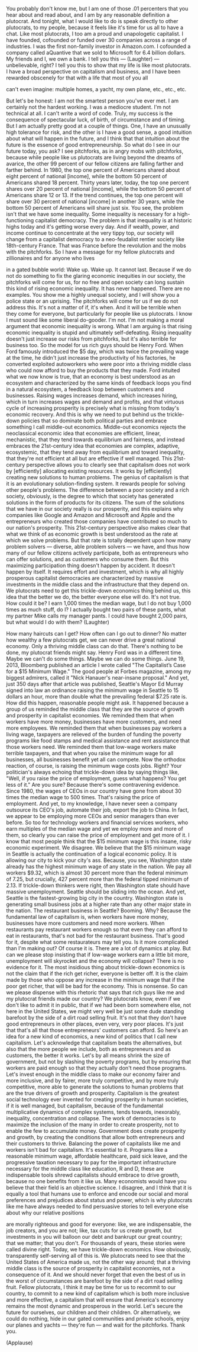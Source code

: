 
You probably don&#39;t know me,
but I am one of those .01 percenters
that you hear about and read about,
and I am by any reasonable definition a plutocrat.
And tonight, what I would like to do is speak directly
to other plutocrats, to my people,
because it feels like it&#39;s time for us all
to have a chat.
Like most plutocrats, I too am a proud
and unapologetic capitalist.
I have founded, cofounded or funded
over 30 companies across a range of industries.
I was the first non-family investor in Amazon.com.
I cofounded a company called aQuantive
that we sold to Microsoft for 6.4 billion dollars.
My friends and I, we own a bank.
I tell you this — 
(Laughter)
 —
unbelievable, right?
I tell you this to show
that my life is like most plutocrats.
I have a broad perspective on capitalism
and business,
and I have been rewarded obscenely for that
with a life that most of you all

can&#39;t even imagine:
multiple homes, a yacht, my own plane,
etc., etc., etc.

But let&#39;s be honest: I am not the
smartest person you&#39;ve ever met.
I am certainly not the hardest working.
I was a mediocre student.
I&#39;m not technical at all.
I can&#39;t write a word of code.
Truly, my success is the consequence
of spectacular luck,
of birth, of circumstance and of timing.
But I am actually pretty good at a couple of things.
One, I have an unusually high tolerance for risk,
and the other is I have a good sense,
a good intuition about what will happen in the future,
and I think that that intuition about the future
is the essence of good entrepreneurship.
So what do I see in our future today,
you ask?
I see pitchforks,
as in angry mobs with pitchforks,
because while people like us plutocrats
are living beyond the dreams of avarice,
the other 99 percent of our fellow citizens
are falling farther and farther behind.
In 1980, the top one percent of Americans
shared about eight percent of national [income],
while the bottom 50 percent of Americans
shared 18 percent.
Thirty years later, today, the top one percent
shares over 20 percent of national [income],
while the bottom 50 percent of Americans
share 12 or 13.
If the trend continues,
the top one percent will share
over 30 percent of national [income]
in another 30 years,
while the bottom 50 percent of Americans
will share just six.
You see, the problem isn&#39;t that we have
some inequality.
Some inequality is necessary
for a high-functioning capitalist democracy.
The problem is that inequality
is at historic highs today
and it&#39;s getting worse every day.
And if wealth, power, and income
continue to concentrate
at the very tippy top,
our society will change
from a capitalist democracy
to a neo-feudalist rentier society
like 18th-century France.
That was France
before the revolution
and the mobs with the pitchforks.
So I have a message for my fellow plutocrats
and zillionaires
and for anyone who lives

in a gated bubble world:
Wake up.
Wake up. It cannot last.
Because if we do not do something
to fix the glaring economic inequities in our society,
the pitchforks will come for us,
for no free and open society can long sustain
this kind of rising economic inequality.
It has never happened. There are no examples.
You show me a highly unequal society,
and I will show you a police state
or an uprising.
The pitchforks will come for us
if we do not address this.
It&#39;s not a matter of if, it&#39;s when.
And it will be terrible when they come
for everyone,
but particularly for people like us plutocrats.
I know I must sound like some liberal do-gooder.
I&#39;m not. I&#39;m not making a moral argument
that economic inequality is wrong.
What I am arguing is that rising economic inequality
is stupid and ultimately self-defeating.
Rising inequality doesn&#39;t just increase our risks
from pitchforks,
but it&#39;s also terrible for business too.
So the model for us rich guys should be Henry Ford.
When Ford famously introduced the $5 day,
which was twice the prevailing wage at the time,
he didn&#39;t just increase the productivity
of his factories,
he converted exploited autoworkers who were poor
into a thriving middle class who could now afford
to buy the products that they made.
Ford intuited what we now know is true,
that an economy is best understood as an ecosystem
and characterized by the same kinds
of feedback loops you find
in a natural ecosystem,
a feedback loop between customers and businesses.
Raising wages increases demand,
which increases hiring,
which in turn increases wages
and demand and profits,
and that virtuous cycle of increasing prosperity
is precisely what is missing
from today&#39;s economic recovery.
And this is why we need to put behind us
the trickle-down policies that so dominate
both political parties
and embrace something I call middle-out economics.
Middle-out economics rejects
the neoclassical economic idea
that economies are efficient, linear, mechanistic,
that they tend towards equilibrium and fairness,
and instead embraces the 21st-century idea
that economies are complex, adaptive,
ecosystemic,
that they tend away from
equilibrium and toward inequality,
that they&#39;re not efficient at all
but are effective if well managed.
This 21st-century perspective
allows you to clearly see that capitalism
does not work by [efficiently] allocating
existing resources.
It works by [efficiently] creating new solutions
to human problems.
The genius of capitalism
is that it is an evolutionary solution-finding system.
It rewards people for solving
other people&#39;s problems.
The difference between a poor society
and a rich society, obviously,
is the degree to which that society
has generated solutions in the form
of products for its citizens.
The sum of the solutions
that we have in our society
really is our prosperity, and this explains
why companies like Google and Amazon
and Microsoft and Apple
and the entrepreneurs who created those companies
have contributed so much
to our nation&#39;s prosperity.
This 21st-century perspective
also makes clear
that what we think of as economic growth
is best understood as
the rate at which we solve problems.
But that rate is totally dependent upon
how many problem solvers —
diverse, able problem solvers — we have,
and thus how many of our fellow citizens
actively participate,
both as entrepreneurs who can offer solutions,
and as customers who consume them.
But this maximizing participation thing
doesn&#39;t happen by accident.
It doesn&#39;t happen by itself.
It requires effort and investment,
which is why all
highly prosperous capitalist democracies
are characterized by massive investments
in the middle class and the infrastructure
that they depend on.
We plutocrats need to get this
trickle-down economics thing behind us,
this idea that the better we do,
the better everyone else will do.
It&#39;s not true. How could it be?
I earn 1,000 times the median wage,
but I do not buy 1,000 times as much stuff,
do I?
I actually bought two pairs of these pants,
what my partner Mike calls
my manager pants.
I could have bought 2,000 pairs,
but what would I do with them? 
(Laughter)

How many haircuts can I get?
How often can I go out to dinner?
No matter how wealthy a few plutocrats get,
we can never drive a great national economy.
Only a thriving middle class can do that.
There&#39;s nothing to be done,
my plutocrat friends might say.
Henry Ford was in a different time.
Maybe we can&#39;t do some things.
Maybe we can do some things.
June 19, 2013,
Bloomberg published an article I wrote called
&quot;The Capitalist’s Case for a $15 Minimum Wage.&quot;
The good people at Forbes magazine,
among my biggest admirers,
called it &quot;Nick Hanauer&#39;s near-insane proposal.&quot;
And yet, just 350 days
after that article was published,
Seattle&#39;s Mayor Ed Murray signed into law
an ordinance raising the minimum wage in Seattle
to 15 dollars an hour,
more than double
what the prevailing federal $7.25 rate is.
How did this happen,
reasonable people might ask.
It happened because a group of us
reminded the middle class
that they are the source
of growth and prosperity in capitalist economies.
We reminded them that when
workers have more money,
businesses have more customers,
and need more employees.
We reminded them that when businesses
pay workers a living wage,
taxpayers are relieved of the burden
of funding the poverty programs
like food stamps and medical assistance
and rent assistance
that those workers need.
We reminded them that low-wage workers
make terrible taxpayers,
and that when you raise the minimum wage
for all businesses,
all businesses benefit
yet all can compete.
Now the orthodox reaction, of course,
is raising the minimum wage costs jobs. Right?
Your politician&#39;s always echoing
that trickle-down idea by saying things like,
&quot;Well, if you raise the price of employment,
guess what happens? You get less of it.&quot;
Are you sure?
Because there&#39;s some contravening evidence.
Since 1980, the wages of CEOs in our country
have gone from about 30 times the median wage
to 500 times.
That&#39;s raising the price of employment.
And yet, to my knowledge,
I have never seen a company
outsource its CEO&#39;s job, automate their job,
export the job to China.
In fact, we appear to be employing
more CEOs and senior managers than ever before.
So too for technology workers
and financial services workers,
who earn multiples of the median wage
and yet we employ more and more of them,
so clearly you can raise the price of employment
and get more of it.
I know that most people
think that the $15 minimum wage
is this insane, risky economic experiment.
We disagree.
We believe that the $15 minimum wage
in Seattle
is actually the continuation
of a logical economic policy.
It is allowing our city
to kick your city&#39;s ass.
Because, you see,
Washington state already has
the highest minimum wage
of any state in the nation.
We pay all workers $9.32,
which is almost 30 percent more
than the federal minimum of 7.25,
but crucially, 427 percent more
than the federal tipped minimum of 2.13.
If trickle-down thinkers were right,
then Washington state should
have massive unemployment.
Seattle should be sliding into the ocean.
And yet, Seattle
is the fastest-growing big city in the country.
Washington state is generating small business jobs
at a higher rate than any other major state
in the nation.
The restaurant business in Seattle? Booming.
Why? Because the fundamental law of capitalism is,
when workers have more money,
businesses have more customers
and need more workers.
When restaurants pay restaurant workers enough
so that even they can afford to eat in restaurants,
that&#39;s not bad for the restaurant business.
That&#39;s good for it,
despite what some restaurateurs may tell you.
Is it more complicated than I&#39;m making out?
Of course it is.
There are a lot of dynamics at play.
But can we please stop insisting
that if low-wage workers earn a little bit more,
unemployment will skyrocket
and the economy will collapse?
There is no evidence for it.
The most insidious thing
about trickle-down economics
is not the claim that if the rich get richer,
everyone is better off.
It is the claim made by those who oppose
any increase in the minimum wage
that if the poor get richer,
that will be bad for the economy.
This is nonsense.
So can we please dispense with this rhetoric
that says that rich guys like me
and my plutocrat friends
made our country?
We plutocrats know,
even if we don&#39;t like to admit it in public,
that if we had been born somewhere else,
not here in the United States,
we might very well be just some dude standing barefoot
by the side of a dirt road selling fruit.
It&#39;s not that they don&#39;t have good
entrepreneurs in other places,
even very, very poor places.
It&#39;s just that that&#39;s all
that those entrepreneurs&#39; customers can afford.
So here&#39;s an idea for a new kind of economics,
a new kind of politics
that I call new capitalism.
Let&#39;s acknowledge that capitalism
beats the alternatives,
but also that the more people we include,
both as entrepreneurs and as customers,
the better it works.
Let&#39;s by all means shrink the size of government,
but not by slashing the poverty programs,
but by ensuring that workers are paid enough
so that they actually don&#39;t need those programs.
Let&#39;s invest enough in the middle class
to make our economy fairer and more inclusive,
and by fairer, more truly competitive,
and by more truly competitive,
more able to generate the solutions
to human problems
that are the true drivers of growth and prosperity.
Capitalism is the greatest social technology
ever invented
for creating prosperity in human societies,
if it is well managed,
but capitalism, because of the fundamental
multiplicative dynamics of complex systems,
tends towards, inexorably, inequality,
concentration and collapse.
The work of democracies
is to maximize the inclusion of the many
in order to create prosperity,
not to enable the few to accumulate money.
Government does create prosperity and growth,
by creating the conditions that allow
both entrepreneurs and their customers
to thrive.
Balancing the power of capitalists like me
and workers isn&#39;t bad for capitalism.
It&#39;s essential to it.
Programs like a reasonable minimum wage,
affordable healthcare,
paid sick leave,
and the progressive taxation necessary
to pay for the important infrastructure
necessary for the middle class like education, R and D,
these are indispensable tools
shrewd capitalists should embrace
to drive growth, because no one benefits from it
like us.
Many economists would have you believe
that their field is an objective science.
I disagree, and I think that it is equally
a tool that humans use
to enforce and encode
our social and moral preferences and prejudices
about status and power,
which is why plutocrats like me
have always needed to find persuasive stories
to tell everyone else
about why our relative positions

are morally righteous and good for everyone:
like, we are indispensable, the job creators,
and you are not;
like, tax cuts for us create growth,
but investments in you
will balloon our debt
and bankrupt our great country;
that we matter;
that you don&#39;t.
For thousands of years, these stories were called
divine right.
Today, we have trickle-down economics.
How obviously, transparently self-serving
all of this is.
We plutocrats need to see
that the United States of America made us,
not the other way around;
that a thriving middle class is the source
of prosperity in capitalist economies,
not a consequence of it.
And we should never forget
that even the best of us in
the worst of circumstances
are barefoot by the side of a dirt road selling fruit.
Fellow plutocrats, I think it may be time for us
to recommit to our country,
to commit to a new kind of capitalism
which is both more inclusive and more effective,
a capitalism that will ensure
that America&#39;s economy remains
the most dynamic and prosperous in the world.
Let&#39;s secure the future for ourselves,
our children and their children.
Or alternatively, we could do nothing,
hide in our gated communities
and private schools,
enjoy our planes and yachts
— they&#39;re fun —
and wait for the pitchforks.
Thank you.

(Applause)

